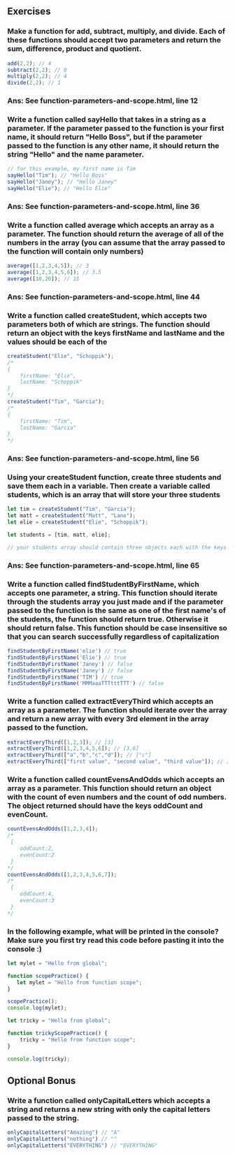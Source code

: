 ## Exercises
### Make a function for add, subtract, multiply, and divide. Each of these functions should accept two parameters and return the sum, difference, product and quotient.

```javascript
add(2,2); // 4
subtract(2,2); // 0
multiply(2,2); // 4
divide(2,2); // 1
```
### Ans: See function-parameters-and-scope.html, line 12

### Write a function called sayHello that takes in a string as a parameter. If the parameter passed to the function is your first name, it should return "Hello Boss", but if the parameter passed to the function is any other name, it should return the string "Hello" and the name parameter.

```javascript
// for this example, my first name is Tim
sayHello("Tim"); // "Hello Boss"
sayHello("Janey"); // "Hello Janey"
sayHello("Elie"); // "Hello Elie"

```
### Ans: See function-parameters-and-scope.html, line 36

### Write a function called average which accepts an array as a parameter. The function should return the average of all of the numbers in the array (you can assume that the array passed to the function will contain only numbers)

```javascript
average([1,2,3,4,5]); // 3
average([1,2,3,4,5,6]); // 3.5
average([10,20]); // 15
```
### Ans: See function-parameters-and-scope.html, line 44

### Write a function called createStudent, which accepts two parameters both of which are strings. The function should return an object with the keys firstName and lastName and the values should be each of the

```javascript
createStudent("Elie", "Schoppik");
/*
{
    firstName: "Elie",
    lastName: "Schoppik"
}
*/
createStudent("Tim", "Garcia");
/*
{
    firstName: "Tim",
    lastName: "Garcia"
}
*/
```
### Ans: See function-parameters-and-scope.html, line 56

### Using your createStudent function, create three students and save them each in a variable. Then create a variable called students, which is an array that will store your three students

```javascript
let tim = createStudent("Tim", "Garcia");
let matt = createStudent("Matt", "Lane");
let elie = createStudent("Elie", "Schoppik");

let students = [tim, matt, elie];

// your students array should contain three objects each with the keys of firstName and lastName. If they do not - make sure you correctly implement the createStudent function from above!
```
### Ans: See function-parameters-and-scope.html, line 65

### Write a function called findStudentByFirstName, which accepts one parameter, a string. This function should iterate through the students array you just made and if the parameter passed to the function is the same as one of the first name's of the students, the function should return true. Otherwise it should return false. This function should be case insensitive so that you can search successfully regardless of capitalization

```javascript
findStudentByFirstName('elie') // true
findStudentByFirstName('Elie') // true
findStudentByFirstName('Janey') // false
findStudentByFirstName('Janey') // false
findStudentByFirstName('TIM') // true
findStudentByFirstName('MMMaaaTTTtttTTT') // false
```

### Write a function called extractEveryThird which accepts an array as a parameter. The function should iterate over the array and return a new array with every 3rd element in the array passed to the function.

```javascript
extractEveryThird([1,2,3]); // [3]
extractEveryThird([1,2,3,4,5,6]); // [3,6]
extractEveryThird(["a","b","c","d"]); // ["c"]
extractEveryThird(["first value", "second value", "third value"]); // ["third value"]
```

### Write a function called countEvensAndOdds which accepts an array as a parameter. This function should return an object with the count of even numbers and the count of odd numbers. The object returned should have the keys oddCount and evenCount.

```javascript
countEvensAndOdds([1,2,3,4]);
/*
 {
    oddCount:2,
    evenCount:2
 }
*/
countEvensAndOdds([1,2,3,4,5,6,7]);
/*
 {
    oddCount:4,
    evenCount:3
 }
*/
```

### In the following example, what will be printed in the console? Make sure you first try read this code before pasting it into the console :)

```javascript
let mylet = "Hello from global";

function scopePractice() {
   let mylet = "Hello from function scope";
}

scopePractice();
console.log(mylet);

let tricky = "Hello from global";

function trickyScopePractice() {
    tricky = "Hello from function scope";
}

console.log(tricky);
```

## Optional Bonus

### Write a function called onlyCapitalLetters which accepts a string and returns a new string with only the capital letters passed to the string.

```javascript
onlyCapitalLetters("Amazing") // "A"
onlyCapitalLetters("nothing") // ""
onlyCapitalLetters("EVERYTHING") // "EVERYTHING"
